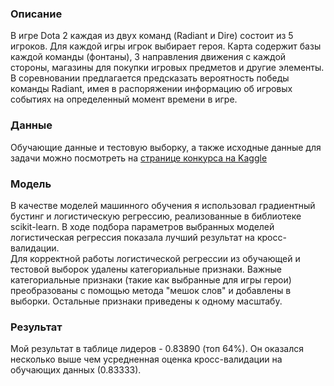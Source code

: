 ### Описание
В игре Dota 2 каждая из двух команд (Radiant и Dire) состоит из 5 игроков. Для каждой игры игрок выбирает героя. Карта содержит базы каждой команды (фонтаны), 3 направления движения с каждой стороны, магазины для покупки игровых предметов и другие элементы. В соревновании предлагается предсказать вероятность победы команды Radiant, имея в распоряжении информацию об игровых событиях на определенный момент времени в игре.

### Данные
Обучающие данные и тестовую выборку, а также исходные данные для задачи можно посмотреть на [странице конкурса на Kaggle](https://www.kaggle.com/c/mlcourse-dota2-win-prediction/data)

### Модель
В качестве моделей машинного обучения я использовал градиентный бустинг и логистическую регрессию, реализованные в библиотеке scikit-learn. В ходе подбора параметров выбранных моделей логистическая регрессия показала лучший результат на кросс-валидации.  
Для корректной работы логистической регрессии из обучающей и тестовой выборок удалены категориальные признаки. Важные категориальные признаки (такие как выбранные для игры герои) преобразованы с помощью метода "мешок слов" и добавлены в выборки. Остальные признаки приведены к одному масштабу.

### Результат
Мой результат в таблице лидеров - 0.83890 (топ 64%). Он оказался несколько выше чем усредненная оценка кросс-валидации на обучающих данных (0.83333).
